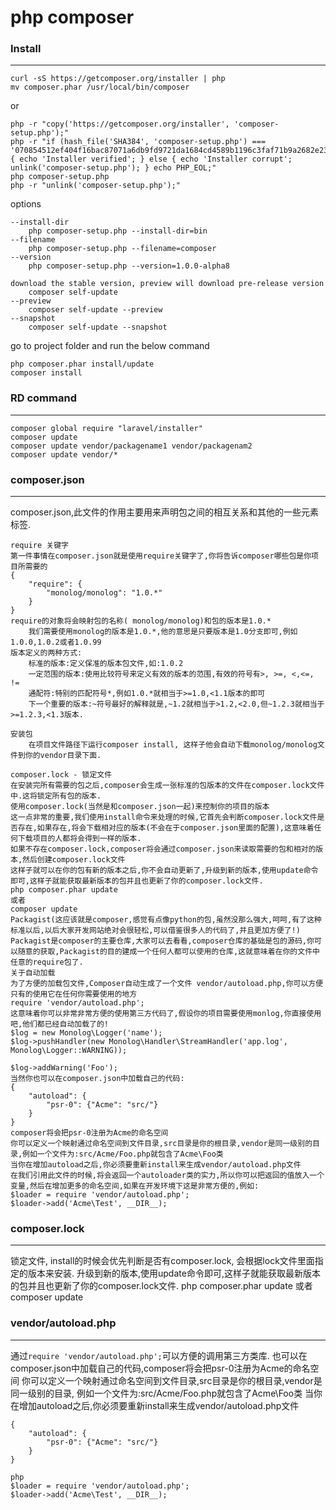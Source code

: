 php composer
============

### Install
------------
```
curl -sS https://getcomposer.org/installer | php
mv composer.phar /usr/local/bin/composer
```
or 
```
php -r "copy('https://getcomposer.org/installer', 'composer-setup.php');"
php -r "if (hash_file('SHA384', 'composer-setup.php') === '070854512ef404f16bac87071a6db9fd9721da1684cd4589b1196c3faf71b9a2682e2311b36a5079825e155ac7ce150d') { echo 'Installer verified'; } else { echo 'Installer corrupt'; unlink('composer-setup.php'); } echo PHP_EOL;"
php composer-setup.php
php -r "unlink('composer-setup.php');"
```

options
```
--install-dir 
    php composer-setup.php --install-dir=bin
--filename
    php composer-setup.php --filename=composer
--version
    php composer-setup.php --version=1.0.0-alpha8

download the stable version, preview will download pre-release version
    composer self-update
--preview
    composer self-update --preview
--snapshot
    composer self-update --snapshot
```

go to project folder and run the below command
```
php composer.phar install/update
composer install
```

### RD command 
------------
```
composer global require "laravel/installer"
composer update
composer update vendor/packagename1 vendor/packagenam2
composer update vendor/*
```


### composer.json
------------
composer.json,此文件的作用主要用来声明包之间的相互关系和其他的一些元素标签.
```
require 关键字
第一件事情在composer.json就是使用require关键字了,你将告诉composer哪些包是你项目所需要的
{
    "require": {
        "monolog/monolog": "1.0.*"
    }
}
require的对象将会映射包的名称( monolog/monolog)和包的版本是1.0.*
    我们需要使用monolog的版本是1.0.*,他的意思是只要版本是1.0分支即可,例如1.0.0,1.0.2或者1.0.99
版本定义的两种方式:
    标准的版本:定义保准的版本包文件,如:1.0.2
    一定范围的版本:使用比较符号来定义有效的版本的范围,有效的符号有>, >=, <,<=, !=
    通配符:特别的匹配符号*,例如1.0.*就相当于>=1.0,<1.1版本的即可
    下一个重要的版本:~符号最好的解释就是,~1.2就相当于>1.2,<2.0,但~1.2.3就相当于>=1.2.3,<1.3版本.   

安装包
    在项目文件路径下运行composer install, 这样子他会自动下载monolog/monolog文件到你的vendor目录下面.
 
composer.lock - 锁定文件
在安装完所有需要的包之后,composer会生成一张标准的包版本的文件在composer.lock文件中.这将锁定所有包的版本.
使用composer.lock(当然是和composer.json一起)来控制你的项目的版本
这一点非常的重要,我们使用install命令来处理的时候,它首先会判断composer.lock文件是否存在,如果存在,将会下载相对应的版本(不会在于composer.json里面的配置),这意味着任何下载项目的人都将会得到一样的版本.
如果不存在composer.lock,composer将会通过composer.json来读取需要的包和相对的版本,然后创建composer.lock文件
这样子就可以在你的包有新的版本之后,你不会自动更新了,升级到新的版本,使用update命令即可,这样子就能获取最新版本的包并且也更新了你的composer.lock文件.
php composer.phar update
或者
composer update
Packagist(这应该就是composer,感觉有点像python的包,虽然没那么强大,呵呵,有了这种标准以后,以后大家开发网站绝对会很轻松,可以借鉴很多人的代码了,并且更加方便了!)
Packagist是composer的主要仓库,大家可以去看看,composer仓库的基础是包的源码,你可以随意的获取,Packagist的目的建成一个任何人都可以使用的仓库,这就意味着在你的文件中任意的require包了.
关于自动加载
为了方便的加载包文件,Composer自动生成了一个文件 vendor/autoload.php,你可以方便只有的使用它在任何你需要使用的地方
require 'vendor/autoload.php';
这意味着你可以非常非常方便的使用第三方代码了,假设你的项目需要使用monlog,你直接使用吧,他们都已经自动加载了的!
$log = new Monolog\Logger('name');
$log->pushHandler(new Monolog\Handler\StreamHandler('app.log', Monolog\Logger::WARNING));

$log->addWarning('Foo');
当然你也可以在composer.json中加载自己的代码:
{
    "autoload": {
        "psr-0": {"Acme": "src/"}
    }
}
composer将会把psr-0注册为Acme的命名空间
你可以定义一个映射通过命名空间到文件目录,src目录是你的根目录,vendor是同一级别的目录,例如一个文件为:src/Acme/Foo.php就包含了Acme\Foo类
当你在增加autoload之后,你必须要重新install来生成vendor/autoload.php文件
在我们引用此文件的时候,将会返回一个autoloader类的实力,所以你可以把返回的值放入一个变量,然后在增加更多的命名空间,如果在开发环境下这是非常方便的,例如:
$loader = require 'vendor/autoload.php';
$loader->add('Acme\Test', __DIR__);
```

### composer.lock
------------
锁定文件, install的时候会优先判断是否有composer.lock, 会根据lock文件里面指定的版本来安装.
升级到新的版本,使用update命令即可,这样子就能获取最新版本的包并且也更新了你的composer.lock文件.
php composer.phar update
或者
composer update

### vendor/autoload.php
------------
通过`require 'vendor/autoload.php';`可以方便的调用第三方类库.
也可以在composer.json中加载自己的代码,composer将会把psr-0注册为Acme的命名空间
你可以定义一个映射通过命名空间到文件目录,src目录是你的根目录,vendor是同一级别的目录,
例如一个文件为:src/Acme/Foo.php就包含了Acme\Foo类
当你在增加autoload之后,你必须要重新install来生成vendor/autoload.php文件
```
{
    "autoload": {
        "psr-0": {"Acme": "src/"}
    }
}

php
$loader = require 'vendor/autoload.php';
$loader->add('Acme\Test', __DIR__);
```
